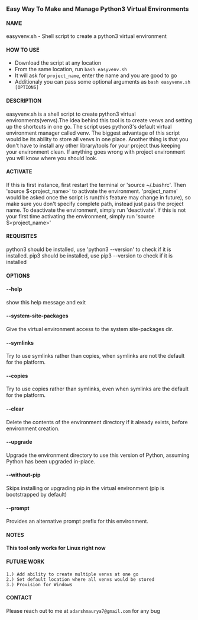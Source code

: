 ### Easy Way To Make and Manage Python3 Virtual Environments
#### NAME
easyvenv.sh - Shell script to create a python3 virtual environment

#### HOW TO USE
- Download the script at any location
- From the same location, run `bash easyvenv.sh`
- It will ask for `project_name`, enter the name and you are good to go
- Additionaly you can pass some optional arguments as `bash easyvenv.sh [OPTIONS]`

#### DESCRIPTION
easyvenv.sh is a shell script to create python3 virtual environments(venvs).The idea behind this tool is to create venvs and setting up the shortcuts in one go.
The script uses python3's default virtual environment manager called venv.
The biggest advantage of this script would be its ability to store all venvs in one place. Another thing is that you don't have to install any other library/tools for your project thus keeping your environment clean.
If anything goes wrong with project environment you will know where you should look.


#### ACTIVATE
If this is first instance, first restart the terminal or 'source ~/.bashrc'.
Then 'source $<project_name>' to activate the environment. 'project_name' would be asked once the script is
run(this feature may change in future), so make sure you don't specify complete path, instead just pass the project name.
To deactivate the environment, simply run 'deactivate'.
If this is not your first time activating the environment, simply run 'source $<project_name>'

#### REQUISITES
python3 should be installed, use 'python3 --version' to check if it is installed. pip3 should be installed, use pip3 --version to check if it is installed

#### OPTIONS

####  --help
show this help message and exit

####  --system-site-packages
Give the virtual environment access to the system site-packages dir.

####  --symlinks
Try to use symlinks rather than copies, when symlinks are not the default for the platform.

####  --copies
Try to use copies rather than symlinks, even when symlinks are the default for the platform.

####  --clear
Delete the contents of the environment directory if it already exists, before environment creation.

####  --upgrade
Upgrade the environment directory to use this version of Python, assuming Python has been upgraded in-place.

####  --without-pip
Skips installing or upgrading pip in the virtual environment (pip is bootstrapped by default)

####  --prompt
Provides an alternative prompt prefix for this environment.

#### NOTES
**This tool only works for Linux right now**

#### FUTURE WORK
    1.) Add ability to create multiple venvs at one go
    2.) Set default location where all venvs would be stored
    3.) Provision for Windows

#### CONTACT
Please reach out to me at `adarshmaurya7@gmail.com` for any bug

